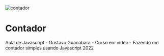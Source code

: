 ![contador](https://user-images.githubusercontent.com/92062517/151698723-c547f645-0fc5-4da1-a377-fe335ace15d7.png)
# Contador
Aula de Javascript - Gustavo Guanabara - Curso em vídeo - Fazendo um contador simples usando Javascript
2022
